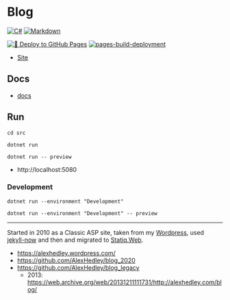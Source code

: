 # Blog

[![C#](https://img.shields.io/badge/c%23-%23239120.svg?style=for-the-badge&logo=csharp&logoColor=white)](https://learn.microsoft.com/en-us/dotnet/csharp/)
[![Markdown](https://img.shields.io/badge/markdown-%23000000.svg?style=for-the-badge&logo=markdown&logoColor=white)](https://daringfireball.net/projects/markdown/syntax)

[![🚀 Deploy to GitHub Pages](https://github.com/alexhedley/blog/actions/workflows/main.yml/badge.svg)](https://github.com/alexhedley/blog/actions/workflows/main.yml)
[![pages-build-deployment](https://github.com/alexhedley/blog/actions/workflows/pages/pages-build-deployment/badge.svg)](https://github.com/alexhedley/blog/actions/workflows/pages/pages-build-deployment)

- [Site](https://alexhedley.github.io/blog/)

## Docs

- [docs](docs/README.md)

## Run

`cd src`

`dotnet run`

`dotnet run -- preview`

- http://localhost:5080

### Development

`dotnet run --environment "Development"`

`dotnet run --environment "Development" -- preview`

---

Started in 2010 as a Classic ASP site, taken from my [Wordpress](https://www.wordpress.com/), used [jekyll-now](https://github.com/barryclark/jekyll-now) and then and migrated to [Statiq.Web](https://www.statiq.dev/web).

- https://alexhedley.wordpress.com/
- https://github.com/AlexHedley/blog_2020
- https://github.com/AlexHedley/blog_legacy
  - 2013: https://web.archive.org/web/20131211111731/http://alexhedley.com/blog/
